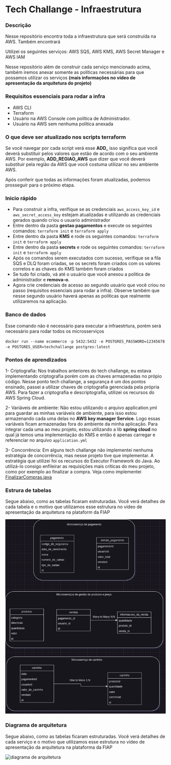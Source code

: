 # Tech Challange - Infraestrutura

### Descrição
Nesse repositório encontra toda a infraestrutura que será construída na AWS. Também encontrará 

Utilizei os seguintes serviços: AWS SQS, AWS KMS, AWS Secret Manager e AWS IAM

Nesse repositório além de construir cada serviço mencionado acima, também iremos anexar somente as políticas necessárias para que possamos utilizar os serviços **(mais informações no vídeo de apresentação da arquitetura do projeto)**

### Requisitos essenciais para rodar a infra
- AWS CLI
- Terraform
- Usuário na AWS Console com política de Administrador.
- Usuário na AWS sem nenhuma política anexada

### O que deve ser atualizado nos scripts terraform
Se você navegar por cada script verá esse **ADD_** isso significa que você deverá substituir pelos valores que estão de acordo com o seu ambiente AWS. Por exemplo, **ADD_REGIAO_AWS** que dizer que você deverá substituir pela região da AWS que você
costuma utilizar no seu ambiente AWS.

Após conferir que todas as informações foram atualizadas, podemos prosseguir para o próximo etapa.
 
### Inicio rápido

- Para construir a infra, verifique se as credenciais `aws_access_key_id` e `aws_secret_access_key` estejam atualizadas e utilizando as credenciais gerados quando criou o usuario administrador
- Entre dentro da pasta **gestao pagamentos** e execute os seguintes comandos: `terraform init` e `terraform apply`
- Entre dentro da pasta **KMS** e rode os seguintes comandos: `terraform init` e `terraform apply`
- Entre dentro da pasta **secrets** e rode os seguintes comandos: `terraform init` e `terraform apply`
- Após os comandos serem executados com sucesso, verifique se a fila SQS e DLQ foram criadas, se os secrets foram criados com os valores corretos e as chaves do KMS também foram criados
- Se tudo foi criado, vá até o usuário que você anexou a politica de administrador e **remova-o**.
- Agora crie credenciais de acesso ao segundo usuário que você criou no passo (requisitos essenciais para rodar a infra). Observe também que nesse segundo usuário haverá apenas as políticas que realmente utilizaremos na aplicação.

### Banco de dados 
Esse comando não é necessário para executar a infraestrtura, porém será necessário para rodar todos os microsserviços

`docker run --name ecommerce -p 5432:5432 -e POSTGRES_PASSWORD=12345678 -e POSTGRES_USER=techchallange postgres:latest`


### Pontos de aprendizados

1- Criptografia: Nos trabalhos anteriores do tech challange, eu estava implementando criptografia porém com as chaves armazenadas no própio código. Nesse ponto tech challange, a segurança é um dos pontos ensinado, passei a utilizar chaves de criptografia gerenciada pela própria AWS. Para fazer a criptografia e descriptografia, utilizei os recursos do AWS Spring Cloud. 

2- Variáveis de ambiente: Não estou utilizando o arquivo application.yml para guardar as minhas variáveis de ambiente, para isso estou armazenando cada uma delas no **AWS key manager Service**. Logo essas variáveis ficam armazenadas fora do ambiente da minha aplicação. Para integrar cada uma ao meu projeto, estou utilizando a lib **spring cloud** no qual já temos uma implementação do KMS e então é apenas carregar e referenciar no arquivo `application.yml`

3- Concorrência: Em alguns tech challange não implementei nenhuma estratégia de concorrência, mas nesse projeto tive que implementar. A estratégia que utilizei foi os recursos do Executor Framework do Java. Ao utilizá-lo consigo enfileirar as requisições mais críticas do meu projeto, como por exemplo ao finalizar a compra. Veja como implementei [FinalizarCompras.java](https://github.com/JonasBarros1998/postech-gestao-de-produtos/blob/167688036fde03430adf62d7f319a3755d41db5b/src/main/java/com/fiap/postechgestaoprodutos/aplicacao/FinalizarCompras.java#L43) 


### Estrura de tabelas
Segue abaixo, como as tabelas ficaram estruturadas. Você verá detalhes de cada tabela e o motivo que utilizamos esse estrutura no vídeo de apresentação da arquitetura na plataform da FIAP

![diagrama de tabela](https://raw.githubusercontent.com/JonasBarros1998/ecommerce-infra/main/diagrama-de-tabela.png)


### Diagrama de arquitetura
Segue abaixo, como as tabelas ficaram estruturadas. Você verá detalhes de cada serviço e o motivo que utilizamos esse estrutura no vídeo de apresentação da arquitetura na plataforma da FIAP

![diagrama de arquitetura](https://firebasestorage.googleapis.com/v0/b/app-english-class.appspot.com/o/Fase-5-Diagrama-de-Arquitetura.drawio.png?alt=media&token=16d3247c-58d4-4411-aeda-65bbe68975fc)

